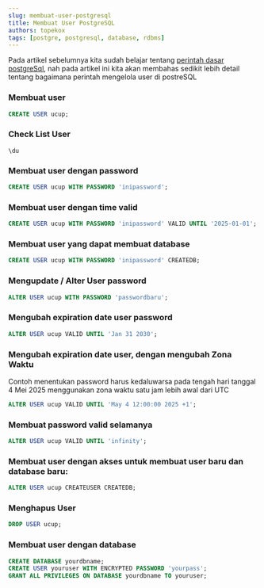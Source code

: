 ```yaml
---
slug: membuat-user-postgresql
title: Membuat User PostgreSQL
authors: topekox
tags: [postgre, postgresql, database, rdbms]
---
```


Pada artikel sebelumnya kita sudah belajar tentang [perintah dasar postgreSql](/blog/perintah-dasar-postgre), nah pada artikel ini kita akan membahas sedikit lebih detail tentang bagaimana perintah mengelola user di postreSQL

<!--truncate-->

### Membuat user

```sql
CREATE USER ucup;
```

### Check List User

```
\du
```

### Membuat user dengan password

```sql
CREATE USER ucup WITH PASSWORD 'inipassword';
```

### Membuat user dengan time valid

```sql
CREATE USER ucup WITH PASSWORD 'inipassword' VALID UNTIL '2025-01-01';
```

### Membuat user yang dapat membuat database

```sql
CREATE USER ucup WITH PASSWORD 'inipassword' CREATEDB;
```

### Mengupdate / Alter User password

```sql
ALTER USER ucup WITH PASSWORD 'passwordbaru';
```

### Mengubah expiration date user password

```sql
ALTER USER ucup VALID UNTIL 'Jan 31 2030';
```

### Mengubah expiration date user, dengan mengubah Zona Waktu

Contoh menentukan password harus kedaluwarsa pada tengah hari tanggal 4 Mei 2025 menggunakan zona waktu satu jam lebih awal dari UTC

```sql
ALTER USER ucup VALID UNTIL 'May 4 12:00:00 2025 +1';
```

### Membuat password valid selamanya

```sql
ALTER USER ucup VALID UNTIL 'infinity';
```

### Membuat user dengan akses untuk membuat user baru dan database baru:

```sql
ALTER USER ucup CREATEUSER CREATEDB;
```

### Menghapus User

```sql
DROP USER ucup;
```

### Membuat user dengan database

```sql
CREATE DATABASE yourdbname;
CREATE USER youruser WITH ENCRYPTED PASSWORD 'yourpass';
GRANT ALL PRIVILEGES ON DATABASE yourdbname TO youruser;
```